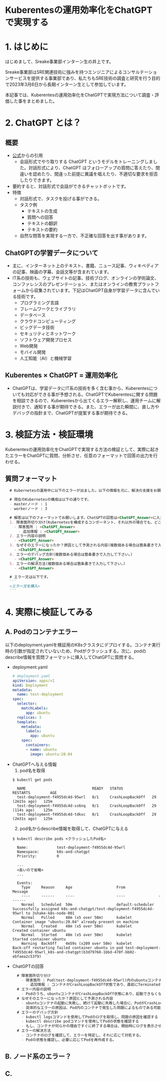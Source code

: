 # Kuberentesの運用効率化をChatGPTで実現する

# 1. はじめに
はじめまして、Sreake事業部インターン生の井上です。

Sreake事業部はSRE関連技術に強みを持つエンジニアによるコンサルテーションサービスを提供する事業部であり、私たちもSRE技術の調査と研究を行う目的で2023年3月6日から長期インターン生として参加しています。

本記事では、Kuberentesの運用効率化をChatGPTで実現方法について調査・評価した事をまとめました。

# 2. ChatGPT とは？

## 概要
- [公式](https://openai.com/blog/chatgpt)からの引用
  - 会話形式でやり取りする ChatGPT というモデルをトレーニングしました。対話形式により、ChatGPT はフォローアップの質問に答えたり、間違いを認めたり、間違った前提に異議を唱えたり、不適切な要求を拒否したりできます。
- 要約すると、対話形式で会話ができるチャットボットです。
- 特徴
  - 対話形式で、タスクを投げる事ができる。
  - タスク例
    - テキストの生成
    - 質問への回答
    - テキストの翻訳
    - テキストの要約
  - 自然な問答を実現する一方で、不正確な回答を出す事があります。
## ChatGPTの学習データについて
- 主に、インターネット上のテキスト、書籍、ニュース記事、ウィキペディアの記事、映画の字幕、会話文等が含まれています。
- IT系の技術も、ウェブサイトの記事、技術ブログ、オンラインの学術論文、コンファレンスのプレゼンテーション、またはオンラインの教育プラットフォームから収集されています。下記はChatGPT自身が学習データに含んでいる技術です。
  - プログラミング言語
  - フレームワークとライブラリ
  - データベース
  - クラウドコンピューティング
  - ビッグデータ技術
  - セキュリティとネットワーク
  - ソフトウェア開発プロセス
  - Web開発
  - モバイル開発
  - 人工知能（AI）と機械学習

## Kuberentes × ChatGPT = 運用効率化
- ChatGPTは、学習データにIT系の技術を多く含む事から、Kuberentesについても対応ができる事が予想される。ChatGPTでKuberentesに関する問題を相談できるので、Kuberentesから出てくるエラー解釈し、運用チームに解説付きで、通知する事が期待できる。また、エラーが出た瞬間に、直し方やデバッグの指針まで、ChatGPTが提案する事が期待できる。

# 3. 検証方法・検証環境
Kuberentesの運用効率化をChatGPTで実現する方法の検証として、実際に起きたエラーをChatGPTに質問、分析させ、任意のフォーマットで回答の出力を行わせる。
## 質問フォーマット
  ```markdown
    # Kubernetesの運用中に以下のエラーが出ました。以下の情報を元に、解決の支援をお願いします。
      
    # 現在のKubernetesの構成は以下の通りです。
    - masterノード : 1
    - workerノード : 3

    # 解答は以下のフォーマットでお願いします。ChatGPTの回答は<ChatGPT_Answer>に入力して下さい。
    1. 障害箇所切り分け(Kubernetesを構成するコンポーネント、それ以外の場合でも、どこに問題があるか一言で入力して下さい。)
      - 障害箇所 : <ChatGPT_Answer>
        - 追加情報 : <ChatGPT_Answer>
    2. エラー内容の説明
      - <ChatGPT_Answer>
    3. なぜそのエラーになったか？原因として予測される内容(複数個ある場合は箇条書きで入力して下さい。)
      - <ChatGPT_Answer>
    4. エラーのデバッグ方針(複数個ある場合は箇条書きで入力して下さい。)
      - <ChatGPT_Answer>
    5. エラーの解決方法(複数個ある場合は箇条書きで入力して下さい。)
      - <ChatGPT_Answer>

    # エラー文は以下です。
    ```
    <エラー文を挿入>
    ```

  ```

# 4. 実際に検証してみる
## A. Podのコンテナエラー
  以下のdeployment.yamlを検証用のK8sクラスタにデプロイする。コンテナ実行時の引数が指定されていないため、Podがクラッシュする。次に、podのdescribe情報を質問フォーマットに挿入してChatGPTに質問する。
  - deployment.yaml
    ```yaml
    # deployment.yaml
    apiVersion: apps/v1
    kind: Deployment
    metadata:
      name: test-deployment
    spec:
      selector:
        matchLabels:
          app: ubuntu
      replicas: 3
      template:
        metadata:
          labels:
            app: ubuntu
        spec:
          containers:
          - name: ubuntu
            image: ubuntu:20.04
    ```
  - ChatGPTへ与える情報<br>
    1. pod名を取得
      ```
      $ kubectl get pods

        NAME                              READY   STATUS             RESTARTS         AGE
        test-deployment-f4955dc4d-95wrl   0/1     CrashLoopBackOff   29 (2m15s ago)   125m
        test-deployment-f4955dc4d-ss6nq   0/1     CrashLoopBackOff   29 (114s ago)    125m
        test-deployment-f4955dc4d-tdkxc   0/1     CrashLoopBackOff   29 (2m31s ago)   125m
      ```
    2. pod名からdescribe情報を取得して、ChatGPTに与える
      ```
      $ kubectl describe pods <クラッシュしたPod名>
      
        Name:             test-deployment-f4955dc4d-95wrl
        Namespace:        k8s-and-chatgpt
        Priority:         0

        ...
        <長いので省略>
        ...

        Events:
          Type     Reason     Age                    From               Message
          ----     ------     ----                   ----               -------
          Normal   Scheduled  50m                    default-scheduler  Successfully assigned k8s-and-chatgpt/test-deployment-f4955dc4d-95wrl to 3shake-k8s-node-001
          Normal   Pulled     48m (x5 over 50m)      kubelet            Container image "ubuntu:20.04" already present on machine
          Normal   Created    48m (x5 over 50m)      kubelet            Created container ubuntu
          Normal   Started    48m (x5 over 50m)      kubelet            Started container ubuntu
          Warning  BackOff    4m59s (x209 over 50m)  kubelet            Back-off restarting failed container ubuntu in pod test-deployment-f4955dc4d-95wrl_k8s-and-chatgpt(b3d79768-1bbd-470f-bb02-ebfaea2c53f9)
      ```
- ChatGPTの回答
    ```markdown
      # 障害箇所切り分け
        - 障害箇所 : Pod(test-deployment-f4955dc4d-95wrl)内のubuntuコンテナ
          - 追加情報 : コンテナがCrashLoopBackOff状態であり、直前にTerminatedされたことがある。
      # エラー内容の説明
        - Podのうち、ubuntuコンテナがCrashLoopBackOff状態にあり、起動できなくなっている。
      # なぜそのエラーになったか？原因として予測される内容
        - ubuntuコンテナの起動に失敗し、続けて起動に失敗した場合に、PodがCrashLoopBackOff状態になります。
        - 具体的なエラーの原因は、Pod内のコンテナで発生した問題によるものである可能性があります。したがって、Podのログを確認することが重要です。
      # エラーのデバッグ方針
        - kubectl logsコマンドを使用してPodのログを取得し、問題の原因を確認する
        - kubectl describe podコマンドを使用してPodの状態を確認する
        - もし、コンテナが何らかの理由ですぐに終了する場合は、開始時にログを表示させるなどして、コンテナ内の問題をデバッグする。
      # エラーの解決方法
        - コンテナのログを確認して、エラーを特定し、それに応じて対処する。
        - Podの状態を確認し、必要に応じてPodを再作成する。
    ```


## B. ノード系のエラー？

## C. 
